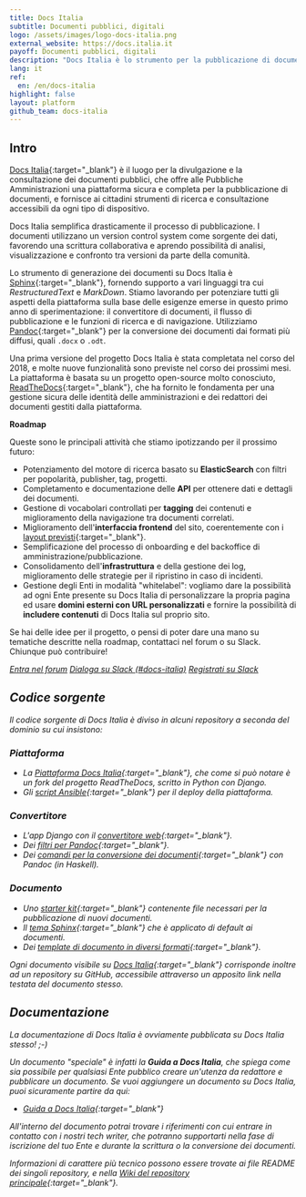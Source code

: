 ```yaml
---
title: Docs Italia
subtitle: Documenti pubblici, digitali
logo: /assets/images/logo-docs-italia.png
external_website: https://docs.italia.it
payoff: Documenti pubblici, digitali
description: "Docs Italia è lo strumento per la pubblicazione di documenti tecnici e amministrativi, che offre ai cittadini la possibilità di leggere e commentare in modo semplice ed accessibile."
lang: it
ref:
  en: /en/docs-italia
highlight: false
layout: platform
github_team: docs-italia
---
```


## Intro

[Docs Italia](https://docs.italia.it/){:target="_blank"} è il luogo per la divulgazione e la consultazione dei documenti pubblici, che offre alle Pubbliche Amministrazioni una piattaforma sicura e completa per la pubblicazione di documenti, e fornisce ai cittadini strumenti di ricerca e consultazione accessibili da ogni tipo di dispositivo.

Docs Italia semplifica drasticamente il processo di pubblicazione. I documenti utilizzano un version control system come sorgente dei dati, favorendo una scrittura collaborativa e aprendo possibilità di analisi, visualizzazione e confronto tra versioni da parte della comunità.

Lo strumento di generazione dei documenti su Docs Italia è [Sphinx](https://www.sphinx-doc.org/en/master/#){:target="_blank"}, fornendo supporto a vari linguaggi tra cui _RestructuredText_ e _MarkDown_. Stiamo lavorando per potenziare tutti gli aspetti della piattaforma sulla base delle esigenze emerse in questo primo anno di sperimentazione: il convertitore di documenti, il flusso di pubblicazione e le funzioni di ricerca e di navigazione. Utilizziamo [Pandoc](https://pandoc.org/){:target="_blank"} per la conversione dei documenti dai formati più diffusi, quali `.docx` o `.odt`.

Una prima versione del progetto Docs Italia è stata completata nel corso del 2018, e molte nuove funzionalità sono previste nel corso dei prossimi mesi. La piattaforma è basata su un progetto open-source molto conosciuto, [ReadTheDocs](https://readthedocs.org/){:target="_blank"}, che ha fornito le fondamenta per una gestione sicura delle identità delle amministrazioni e dei redattori dei documenti gestiti dalla piattaforma.

**Roadmap**

Queste sono le principali attività che stiamo ipotizzando per il prossimo futuro:

* Potenziamento del motore di ricerca basato su **ElasticSearch** con filtri per popolarità, publisher, tag, progetti.
* Completamento e documentazione delle **API** per ottenere dati e dettagli dei documenti.
* Gestione di vocabolari controllati per **tagging** dei contenuti e miglioramento della navigazione tra documenti correlati.
* Miglioramento dell'**interfaccia frontend** del sito, coerentemente con i [layout previsti](https://invis.io/AQMX2Y2GTH2){:target="_blank"}.
* Semplificazione del processo di onboarding e del backoffice di amministrazione/pubblicazione.
* Consolidamento dell'**infrastruttura** e della gestione dei log, miglioramento delle strategie per il ripristino in caso di incidenti.
* Gestione degli Enti in modalità "whitelabel": vogliamo dare la possibilità ad ogni Ente presente su Docs Italia di personalizzare la propria pagina ed usare **domini esterni con URL personalizzati** e fornire la possibilità di **includere contenuti** di Docs Italia sul proprio sito.

Se hai delle idee per il progetto, o pensi di poter dare una mano su tematiche descritte nella roadmap, contattaci nel forum o su Slack. Chiunque può contribuire!

<a class="btn btn-primary" href="https://forum.italia.it/" target="_blank"><i class="it-horn" /> Entra nel forum</a>
<a class="btn btn-primary" href="https://developersitalia.slack.com/messages/C9T4ELD4G" target="_blank"><i class="it-comment" /> Dialoga su Slack (#docs-italia)</a>
<a class="btn btn-white btn-outline-primary" href="https://slack.developers.italia.it/" target="_blank"><i class="it-comment" /> Registrati su Slack</a>

## Codice sorgente

Il codice sorgente di Docs Italia è diviso in alcuni repository a seconda del dominio su cui insistono:

### Piattaforma

- La [Piattaforma Docs Italia](https://github.com/italia/docs.italia.it){:target="_blank"}, che come si può notare è un fork del progetto ReadTheDocs, scritto in Python con Django.
- Gli [script Ansible](https://github.com/italia/docs-italia-deploy-scripts){:target="_blank"} per il deploy della piattaforma.

### Convertitore

- L'app Django con il [convertitore web](https://github.com/italia/docs-italia-convertitore-web){:target="_blank"}.
- Dei [filtri per Pandoc](https://github.com/italia/docs-italia-pandoc-filters){:target="_blank"}.
- Dei [comandi per la conversione dei documenti](https://github.com/italia/docs-italia-comandi-conversione){:target="_blank"} con Pandoc (in Haskell).

### Documento

- Uno [starter kit](https://github.com/italia/docs-italia-starter-kit){:target="_blank"} contenente file necessari per la pubblicazione di nuovi documenti.
- Il [tema Sphinx](https://github.com/italia/docs-italia-theme){:target="_blank"} che è applicato di default ai documenti.
- Dei [template di documento in diversi formati](https://github.com/italia/docs-italia-template-conversione){:target="_blank"}.

Ogni documento visibile su [Docs Italia](https://docs.italia.it/){:target="_blank"} corrisponde inoltre ad un repository su GitHub, accessibile attraverso un apposito link nella testata del documento stesso.

## Documentazione

La documentazione di Docs Italia è ovviamente pubblicata su Docs Italia stesso! ;-)

Un documento "speciale" è infatti la **Guida a Docs Italia**, che spiega come sia possibile per qualsiasi Ente pubblico creare un'utenza da redattore e pubblicare un documento. Se vuoi aggiungere un documento su Docs Italia, puoi sicuramente partire da qui:

- [Guida a Docs Italia](https://docs.italia.it/italia/docs-italia/docs-italia-guide/){:target="_blank"}

All'interno del documento potrai trovare i riferimenti con cui entrare in contatto con i nostri tech writer, che potranno supportarti nella fase di iscrizione del tuo Ente e durante la scrittura o la conversione dei documenti.

Informazioni di carattere più tecnico possono essere trovate ai file README dei singoli repository, e nella [Wiki del repository principale](https://github.com/italia/docs.italia.it/wiki){:target="_blank"}.
